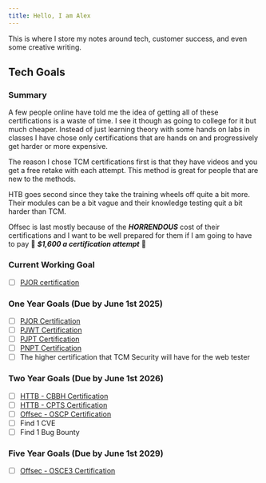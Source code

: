 ```yaml
---
title: Hello, I am Alex
---
```


This is where I store my notes around tech, customer success, and even some creative writing.

## Tech Goals

### Summary
A few people online have told me the idea of getting all of these certifications is a waste of time. I see it though as going to college for it but much cheaper. Instead of just learning theory with some hands on labs in classes I have chose only certifications that are hands on and progressively get harder or more expensive.

The reason I chose TCM certifications first is that they have videos and you get a free retake with each attempt. This method is great for people that are new to the methods.

HTB goes second since they take the training wheels off quite a bit more. Their modules can be a bit vague and their knowledge testing quit a bit harder than TCM.

Offsec is last mostly because of the ***HORRENDOUS*** cost of their certifications and I want to be well prepared for them if I am going to have to pay 🤢 ***$1,600 a certification attempt*** 🤮 

### Current Working Goal
- [ ] [PJOR certification](https://certifications.tcm-sec.com/pjor/)

### One Year Goals (Due by June 1st 2025)
- [ ] [PJOR Certification](https://certifications.tcm-sec.com/pjor/)
- [ ] [PJWT Certification](https://certifications.tcm-sec.com/pjwt/)
- [ ] [PJPT Certification](https://certifications.tcm-sec.com/pjpt/)
- [ ] [PNPT Certification](https://certifications.tcm-sec.com/pnpt/)
- [ ] The higher certification that TCM Security will have for the web tester

### Two Year Goals (Due by June 1st 2026)
- [ ] [HTTB - CBBH Certification](https://academy.hackthebox.com/preview/certifications/htb-certified-bug-bounty-hunter)
- [ ] [HTTB - CPTS Certification](https://academy.hackthebox.com/preview/certifications/htb-certified-penetration-testing-specialist)
- [ ] [Offsec - OSCP Certification](https://www.offsec.com/courses/pen-200/)
- [ ] Find 1 CVE
- [ ] Find 1 Bug Bounty

### Five Year Goals (Due by June 1st 2029)

- [ ] [Offsec - OSCE3 Certification](https://www.offsec.com/certificates/osce3/)


